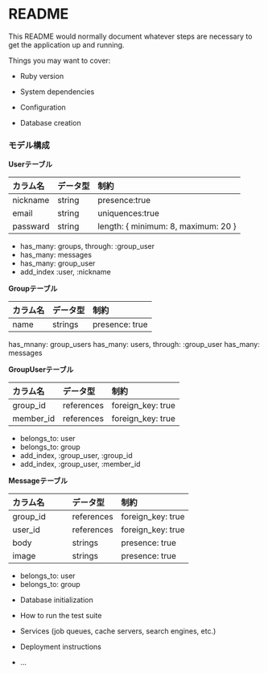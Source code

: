 # README

This README would normally document whatever steps are necessary to get the
application up and running.

Things you may want to cover:

* Ruby version

* System dependencies

* Configuration

* Database creation


### モデル構成

__Userテーブル__

| カラム名    | データ型     | 制約 |
|:-----------|:------------|:-------------|
| nickname   | string      | presence:true|
| email      | string      | uniquences:true|
| passward   | string      |  length: { minimum: 8, maximum: 20 }  |

- has_many: groups, through: :group_user
- has_many: messages
- has_many: group_user
- add_index :user, :nickname


__Groupテーブル__

|  カラム名  |  データ型  |  制約  |
|:-----------|:----------|:-------|
| name | strings   | presence: true |

has_mnany: group_users
has_many: users, through: :group_user
has_many: messages

__GroupUserテーブル__

|  カラム名  |  データ型  |  制約  |
|:-----------|:----------|:-------|
| group_id   | references | foreign_key: true |
| member_id  | references | foreign_key: true |

- belongs_to: user
- belongs_to: group
- add_index, :group_user, :group_id
- add_index, :group_user, :member_id


__Messageテーブル__

|  カラム名   |  データ型  |  制約  |
|:-----------|:-----------|:-------|
| group_id    | references | foreign_key: true |
| user_id　　　| references | foreign_key: true |
| body| strings    | presence: true    |
| image | strings  |  presence: true |

- belongs_to: user
- belongs_to: group

* Database initialization

* How to run the test suite

* Services (job queues, cache servers, search engines, etc.)

* Deployment instructions

* ...
